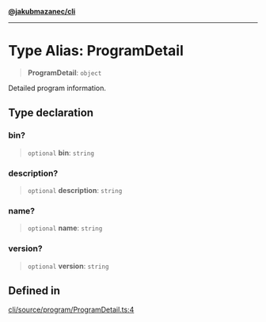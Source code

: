[**@jakubmazanec/cli**](../README.md)

---

# Type Alias: ProgramDetail

> **ProgramDetail**: `object`

Detailed program information.

## Type declaration

### bin?

> `optional` **bin**: `string`

### description?

> `optional` **description**: `string`

### name?

> `optional` **name**: `string`

### version?

> `optional` **version**: `string`

## Defined in

[cli/source/program/ProgramDetail.ts:4](https://github.com/jakubmazanec/tools/blob/a9765e3de8390a6e57bec51efaeb411fbd7881ab/packages/cli/source/program/ProgramDetail.ts#L4)
